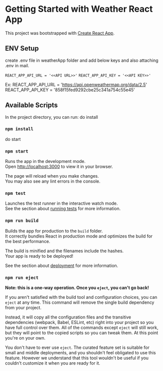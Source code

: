 # Getting Started with Weather React App

This project was bootstrapped with [Create React App](https://github.com/facebook/create-react-app).

## ENV Setup

create .env file in weatherApp folder and add below keys and also attaching .env in mail.

`REACT_APP_API_URL = '<<API URL>>'`
`REACT_APP_API_KEY = '<<API KEY>>'`

Ex: 
REACT_APP_API_URL = 'https://api.openweathermap.org/data/2.5'
REACT_APP_API_KEY = '858f15fed9292cbe25c341a754c55e45'
## Available Scripts

In the project directory, you can run:
do install
### `npm install`
do start
### `npm start`

Runs the app in the development mode.\
Open [http://localhost:3000](http://localhost:3000) to view it in your browser.

The page will reload when you make changes.\
You may also see any lint errors in the console.

### `npm test`

Launches the test runner in the interactive watch mode.\
See the section about [running tests](https://facebook.github.io/create-react-app/docs/running-tests) for more information.

### `npm run build`

Builds the app for production to the `build` folder.\
It correctly bundles React in production mode and optimizes the build for the best performance.

The build is minified and the filenames include the hashes.\
Your app is ready to be deployed!

See the section about [deployment](https://facebook.github.io/create-react-app/docs/deployment) for more information.

### `npm run eject`

**Note: this is a one-way operation. Once you `eject`, you can't go back!**

If you aren't satisfied with the build tool and configuration choices, you can `eject` at any time. This command will remove the single build dependency from your project.

Instead, it will copy all the configuration files and the transitive dependencies (webpack, Babel, ESLint, etc) right into your project so you have full control over them. All of the commands except `eject` will still work, but they will point to the copied scripts so you can tweak them. At this point you're on your own.

You don't have to ever use `eject`. The curated feature set is suitable for small and middle deployments, and you shouldn't feel obligated to use this feature. However we understand that this tool wouldn't be useful if you couldn't customize it when you are ready for it.
